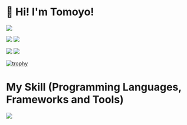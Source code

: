 # 👋 Hi! I'm Tomoyo!
![](http://github-profile-summary-cards.vercel.app/api/cards/profile-details?username=1080tomoyo&theme=default)

![](http://github-profile-summary-cards.vercel.app/api/cards/stats?username=1080tomoyo&theme=default)
![](http://github-profile-summary-cards.vercel.app/api/cards/productive-time?username=1080tomoyo&theme=default&utcOffset=8)

![](http://github-profile-summary-cards.vercel.app/api/cards/repos-per-language?username=1080tomoyo&theme=default)
![](http://github-profile-summary-cards.vercel.app/api/cards/most-commit-language?username=1080tomoyo&theme=default)

[![trophy](https://github-profile-trophy.vercel.app/?username=1080tomoyo)](https://github.com/1080tomoyo/github-profile-trophy)






# My Skill (Programming Languages, Frameworks and Tools)

<img src="https://skillicons.dev/icons?i=html,css,js,jquery,github,php,laravel,mysql,wordpress,firebase,aws,vscode,docker,illustrator,photoshop,figma"/>
